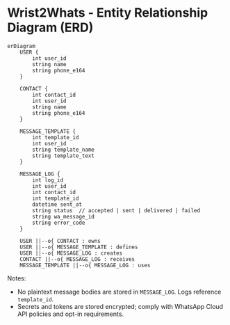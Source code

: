 # Wrist2Whats - Entity Relationship Diagram (ERD)
```mermaid
erDiagram
    USER {
        int user_id
        string name
        string phone_e164
    }

    CONTACT {
        int contact_id
        int user_id
        string name
        string phone_e164
    }

    MESSAGE_TEMPLATE {
        int template_id
        int user_id
        string template_name
        string template_text
    }

    MESSAGE_LOG {
        int log_id
        int user_id
        int contact_id
        int template_id
        datetime sent_at
        string status  // accepted | sent | delivered | failed
        string wa_message_id
        string error_code
    }

    USER ||--o{ CONTACT : owns
    USER ||--o{ MESSAGE_TEMPLATE : defines
    USER ||--o{ MESSAGE_LOG : creates
    CONTACT ||--o{ MESSAGE_LOG : receives
    MESSAGE_TEMPLATE ||--o{ MESSAGE_LOG : uses
```

Notes:
- No plaintext message bodies are stored in `MESSAGE_LOG`. Logs reference `template_id`.
- Secrets and tokens are stored encrypted; comply with WhatsApp Cloud API policies and opt-in requirements.

